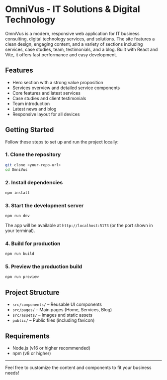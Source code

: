 # OmniVus - IT Solutions & Digital Technology

OmniVus is a modern, responsive web application for IT business consulting, digital technology services, and solutions. The site features a clean design, engaging content, and a variety of sections including services, case studies, team, testimonials, and a blog. Built with React and Vite, it offers fast performance and easy development.

## Features
- Hero section with a strong value proposition
- Services overview and detailed service components
- Core features and latest services
- Case studies and client testimonials
- Team introduction
- Latest news and blog
- Responsive layout for all devices

## Getting Started
Follow these steps to set up and run the project locally:

### 1. Clone the repository
```sh
git clone <your-repo-url>
cd OmniVus
```

### 2. Install dependencies
```sh
npm install
```

### 3. Start the development server
```sh
npm run dev
```

The app will be available at `http://localhost:5173` (or the port shown in your terminal).

### 4. Build for production
```sh
npm run build
```

### 5. Preview the production build
```sh
npm run preview
```

## Project Structure
- `src/components/` – Reusable UI components
- `src/pages/` – Main pages (Home, Services, Blog)
- `src/assets/` – Images and static assets
- `public/` – Public files (including favicon)

## Requirements
- Node.js (v16 or higher recommended)
- npm (v8 or higher)

---
Feel free to customize the content and components to fit your business needs!
